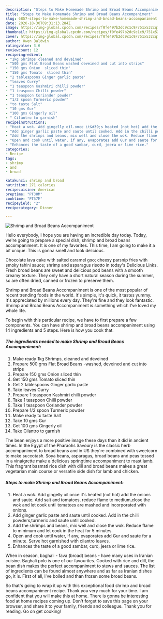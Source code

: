 ```yaml
---
description: "Steps to Make Homemade Shrimp and Broad Beans Accompaniment"
title: "Steps to Make Homemade Shrimp and Broad Beans Accompaniment"
slug: 6857-steps-to-make-homemade-shrimp-and-broad-beans-accompaniment
date: 2020-10-30T09:31:13.284Z
image: https://img-global.cpcdn.com/recipes/f0fe497b2dc9c1c9/751x532cq70/shrimp-and-broad-beans-accompaniment-recipe-main-photo.jpg
thumbnail: https://img-global.cpcdn.com/recipes/f0fe497b2dc9c1c9/751x532cq70/shrimp-and-broad-beans-accompaniment-recipe-main-photo.jpg
cover: https://img-global.cpcdn.com/recipes/f0fe497b2dc9c1c9/751x532cq70/shrimp-and-broad-beans-accompaniment-recipe-main-photo.jpg
author: Owen Baldwin
ratingvalue: 3.6
reviewcount: 12
recipeingredient:
- "1kg Shrimps cleaned and deveined"
- "500 gms Flat Broad Beans washed deveined and cut into strips"
- "150 gms Onion  sliced thin"
- "150 gms Tomato  sliced thin"
- "2 tablespoons Ginger garlic paste"
- "leaves Curry"
- "1 teaspoon Kashmiri chilli powder"
- "1 teaspoon Chilli powder"
- "1 teaspoon Coriander powder"
- "1/2 spoon Turmeric powder"
- "to taste Salt"
- "10 gms Gur"
- "100 gms Gingerly oil"
- " Cilantro to garnish"
recipeinstructions:
- "Heat a wok. Add gingelly oil.once it&#39;s heated (not hot) add the onions and saute. Add salt and tomatoes, reduce flame to medium,close the wok and let cook until tomatoes are mashed and incorporated with onions."
- "Add ginger garlic paste and saute until cooked. Add in the chilli powders,turmeric and saute until cooked."
- "Add the shrimps and beans, mix well and close the wok. Reduce flame to minimum and let cook in the heat for 5 minutes."
- "Open and cook until water, if any, evaporates add Gur and saute for a minute. Serve hot garnished with cilantro leaves."
- "Enhances the taste of a good sambar, curd, jeera or lime rice."
categories:
- Recipe
tags:
- shrimp
- and
- broad

katakunci: shrimp and broad 
nutrition: 271 calories
recipecuisine: American
preptime: "PT30M"
cooktime: "PT57M"
recipeyield: "2"
recipecategory: Dinner

---
```



![Shrimp and Broad Beans Accompaniment](https://img-global.cpcdn.com/recipes/f0fe497b2dc9c1c9/751x532cq70/shrimp-and-broad-beans-accompaniment-recipe-main-photo.jpg)

Hello everybody, I hope you are having an incredible day today. Today, we're going to prepare a special dish, shrimp and broad beans accompaniment. It is one of my favorites. This time, I am going to make it a bit unique. This is gonna smell and look delicious.

Chocolate lava cake with salted caramel goo; cheesy parsnip fries with smoky tahini sauce; shrimp and asparagus risotto in today&#39;s Delicious Links. Fresh broad beans are sweet and delicious pod beans with a smooth creamy texture. They only have a short natural season during the summer, so are often dried, canned or frozen to preserve them.

Shrimp and Broad Beans Accompaniment is one of the most popular of recent trending foods in the world. It's simple, it's quick, it tastes yummy. It's appreciated by millions every day. They're fine and they look fantastic. Shrimp and Broad Beans Accompaniment is something which I've loved my whole life.


To begin with this particular recipe, we have to first prepare a few components. You can have shrimp and broad beans accompaniment using 14 ingredients and 5 steps. Here is how you cook that.

<!--inarticleads1-->

##### The ingredients needed to make Shrimp and Broad Beans Accompaniment:

1. Make ready 1kg Shrimps, cleaned and deveined
1. Prepare 500 gms Flat Broad Beans -washed, deveined and cut into strips
1. Prepare 150 gms Onion  sliced thin
1. Get 150 gms Tomato  sliced thin
1. Get 2 tablespoons Ginger garlic paste
1. Take leaves Curry
1. Prepare 1 teaspoon Kashmiri chilli powder
1. Take 1 teaspoon Chilli powder
1. Take 1 teaspoon Coriander powder
1. Prepare 1/2 spoon Turmeric powder
1. Make ready to taste Salt
1. Take 10 gms Gur
1. Get 100 gms Gingerly oil
1. Take  Cilantro to garnish


The bean enjoys a more positive image these days than it did in ancient times. In the Egypt of the Pharaohs Savoury is the classic herb accompaniment to broad beans and in US they&#39;re combined with sweetcorn to make succotash. Soya beans, asparagus, broad beans and peas tossed in a vinaigrette make a delicious springtime accompaniment to roast lamb. This fragrant basmati rice dish with dill and broad beans makes a great vegetarian main course or versatile side dish for lamb and chicken. 

<!--inarticleads2-->

##### Steps to make Shrimp and Broad Beans Accompaniment:

1. Heat a wok. Add gingelly oil.once it&#39;s heated (not hot) add the onions and saute. Add salt and tomatoes, reduce flame to medium,close the wok and let cook until tomatoes are mashed and incorporated with onions.
1. Add ginger garlic paste and saute until cooked. Add in the chilli powders,turmeric and saute until cooked.
1. Add the shrimps and beans, mix well and close the wok. Reduce flame to minimum and let cook in the heat for 5 minutes.
1. Open and cook until water, if any, evaporates add Gur and saute for a minute. Serve hot garnished with cilantro leaves.
1. Enhances the taste of a good sambar, curd, jeera or lime rice.


When in season, baghali - fava (broad) beans - have many uses in Iranian cuisine. Baghali polo is one of our favourites. Cooked with rice and dill, the bean dish makes the perfect accompaniment to stews and sauces. The list of ingredients can be found almost anywhere and as far as Iranian dishes go, it is. First of all, I&#39;ve boiled and than frozen some broad beans. 

So that's going to wrap it up with this exceptional food shrimp and broad beans accompaniment recipe. Thank you very much for your time. I am confident that you will make this at home. There is gonna be interesting food at home recipes coming up. Don't forget to save this page on your browser, and share it to your family, friends and colleague. Thank you for reading. Go on get cooking!
